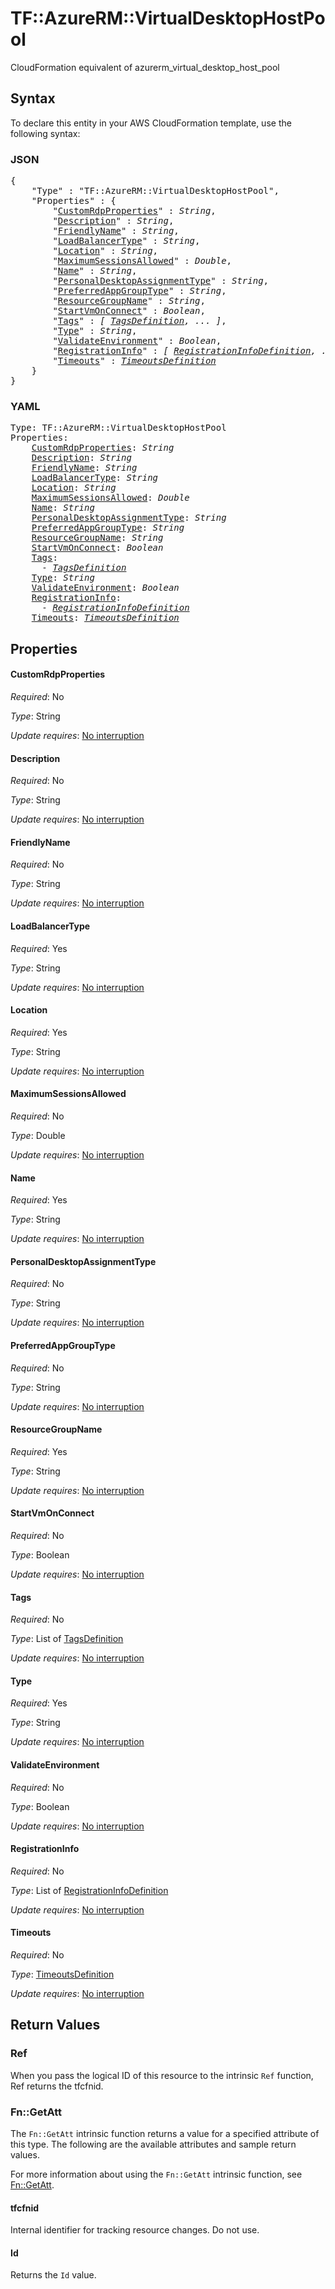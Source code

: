 # TF::AzureRM::VirtualDesktopHostPool

CloudFormation equivalent of azurerm_virtual_desktop_host_pool

## Syntax

To declare this entity in your AWS CloudFormation template, use the following syntax:

### JSON

<pre>
{
    "Type" : "TF::AzureRM::VirtualDesktopHostPool",
    "Properties" : {
        "<a href="#customrdpproperties" title="CustomRdpProperties">CustomRdpProperties</a>" : <i>String</i>,
        "<a href="#description" title="Description">Description</a>" : <i>String</i>,
        "<a href="#friendlyname" title="FriendlyName">FriendlyName</a>" : <i>String</i>,
        "<a href="#loadbalancertype" title="LoadBalancerType">LoadBalancerType</a>" : <i>String</i>,
        "<a href="#location" title="Location">Location</a>" : <i>String</i>,
        "<a href="#maximumsessionsallowed" title="MaximumSessionsAllowed">MaximumSessionsAllowed</a>" : <i>Double</i>,
        "<a href="#name" title="Name">Name</a>" : <i>String</i>,
        "<a href="#personaldesktopassignmenttype" title="PersonalDesktopAssignmentType">PersonalDesktopAssignmentType</a>" : <i>String</i>,
        "<a href="#preferredappgrouptype" title="PreferredAppGroupType">PreferredAppGroupType</a>" : <i>String</i>,
        "<a href="#resourcegroupname" title="ResourceGroupName">ResourceGroupName</a>" : <i>String</i>,
        "<a href="#startvmonconnect" title="StartVmOnConnect">StartVmOnConnect</a>" : <i>Boolean</i>,
        "<a href="#tags" title="Tags">Tags</a>" : <i>[ <a href="tagsdefinition.md">TagsDefinition</a>, ... ]</i>,
        "<a href="#type" title="Type">Type</a>" : <i>String</i>,
        "<a href="#validateenvironment" title="ValidateEnvironment">ValidateEnvironment</a>" : <i>Boolean</i>,
        "<a href="#registrationinfo" title="RegistrationInfo">RegistrationInfo</a>" : <i>[ <a href="registrationinfodefinition.md">RegistrationInfoDefinition</a>, ... ]</i>,
        "<a href="#timeouts" title="Timeouts">Timeouts</a>" : <i><a href="timeoutsdefinition.md">TimeoutsDefinition</a></i>
    }
}
</pre>

### YAML

<pre>
Type: TF::AzureRM::VirtualDesktopHostPool
Properties:
    <a href="#customrdpproperties" title="CustomRdpProperties">CustomRdpProperties</a>: <i>String</i>
    <a href="#description" title="Description">Description</a>: <i>String</i>
    <a href="#friendlyname" title="FriendlyName">FriendlyName</a>: <i>String</i>
    <a href="#loadbalancertype" title="LoadBalancerType">LoadBalancerType</a>: <i>String</i>
    <a href="#location" title="Location">Location</a>: <i>String</i>
    <a href="#maximumsessionsallowed" title="MaximumSessionsAllowed">MaximumSessionsAllowed</a>: <i>Double</i>
    <a href="#name" title="Name">Name</a>: <i>String</i>
    <a href="#personaldesktopassignmenttype" title="PersonalDesktopAssignmentType">PersonalDesktopAssignmentType</a>: <i>String</i>
    <a href="#preferredappgrouptype" title="PreferredAppGroupType">PreferredAppGroupType</a>: <i>String</i>
    <a href="#resourcegroupname" title="ResourceGroupName">ResourceGroupName</a>: <i>String</i>
    <a href="#startvmonconnect" title="StartVmOnConnect">StartVmOnConnect</a>: <i>Boolean</i>
    <a href="#tags" title="Tags">Tags</a>: <i>
      - <a href="tagsdefinition.md">TagsDefinition</a></i>
    <a href="#type" title="Type">Type</a>: <i>String</i>
    <a href="#validateenvironment" title="ValidateEnvironment">ValidateEnvironment</a>: <i>Boolean</i>
    <a href="#registrationinfo" title="RegistrationInfo">RegistrationInfo</a>: <i>
      - <a href="registrationinfodefinition.md">RegistrationInfoDefinition</a></i>
    <a href="#timeouts" title="Timeouts">Timeouts</a>: <i><a href="timeoutsdefinition.md">TimeoutsDefinition</a></i>
</pre>

## Properties

#### CustomRdpProperties

_Required_: No

_Type_: String

_Update requires_: [No interruption](https://docs.aws.amazon.com/AWSCloudFormation/latest/UserGuide/using-cfn-updating-stacks-update-behaviors.html#update-no-interrupt)

#### Description

_Required_: No

_Type_: String

_Update requires_: [No interruption](https://docs.aws.amazon.com/AWSCloudFormation/latest/UserGuide/using-cfn-updating-stacks-update-behaviors.html#update-no-interrupt)

#### FriendlyName

_Required_: No

_Type_: String

_Update requires_: [No interruption](https://docs.aws.amazon.com/AWSCloudFormation/latest/UserGuide/using-cfn-updating-stacks-update-behaviors.html#update-no-interrupt)

#### LoadBalancerType

_Required_: Yes

_Type_: String

_Update requires_: [No interruption](https://docs.aws.amazon.com/AWSCloudFormation/latest/UserGuide/using-cfn-updating-stacks-update-behaviors.html#update-no-interrupt)

#### Location

_Required_: Yes

_Type_: String

_Update requires_: [No interruption](https://docs.aws.amazon.com/AWSCloudFormation/latest/UserGuide/using-cfn-updating-stacks-update-behaviors.html#update-no-interrupt)

#### MaximumSessionsAllowed

_Required_: No

_Type_: Double

_Update requires_: [No interruption](https://docs.aws.amazon.com/AWSCloudFormation/latest/UserGuide/using-cfn-updating-stacks-update-behaviors.html#update-no-interrupt)

#### Name

_Required_: Yes

_Type_: String

_Update requires_: [No interruption](https://docs.aws.amazon.com/AWSCloudFormation/latest/UserGuide/using-cfn-updating-stacks-update-behaviors.html#update-no-interrupt)

#### PersonalDesktopAssignmentType

_Required_: No

_Type_: String

_Update requires_: [No interruption](https://docs.aws.amazon.com/AWSCloudFormation/latest/UserGuide/using-cfn-updating-stacks-update-behaviors.html#update-no-interrupt)

#### PreferredAppGroupType

_Required_: No

_Type_: String

_Update requires_: [No interruption](https://docs.aws.amazon.com/AWSCloudFormation/latest/UserGuide/using-cfn-updating-stacks-update-behaviors.html#update-no-interrupt)

#### ResourceGroupName

_Required_: Yes

_Type_: String

_Update requires_: [No interruption](https://docs.aws.amazon.com/AWSCloudFormation/latest/UserGuide/using-cfn-updating-stacks-update-behaviors.html#update-no-interrupt)

#### StartVmOnConnect

_Required_: No

_Type_: Boolean

_Update requires_: [No interruption](https://docs.aws.amazon.com/AWSCloudFormation/latest/UserGuide/using-cfn-updating-stacks-update-behaviors.html#update-no-interrupt)

#### Tags

_Required_: No

_Type_: List of <a href="tagsdefinition.md">TagsDefinition</a>

_Update requires_: [No interruption](https://docs.aws.amazon.com/AWSCloudFormation/latest/UserGuide/using-cfn-updating-stacks-update-behaviors.html#update-no-interrupt)

#### Type

_Required_: Yes

_Type_: String

_Update requires_: [No interruption](https://docs.aws.amazon.com/AWSCloudFormation/latest/UserGuide/using-cfn-updating-stacks-update-behaviors.html#update-no-interrupt)

#### ValidateEnvironment

_Required_: No

_Type_: Boolean

_Update requires_: [No interruption](https://docs.aws.amazon.com/AWSCloudFormation/latest/UserGuide/using-cfn-updating-stacks-update-behaviors.html#update-no-interrupt)

#### RegistrationInfo

_Required_: No

_Type_: List of <a href="registrationinfodefinition.md">RegistrationInfoDefinition</a>

_Update requires_: [No interruption](https://docs.aws.amazon.com/AWSCloudFormation/latest/UserGuide/using-cfn-updating-stacks-update-behaviors.html#update-no-interrupt)

#### Timeouts

_Required_: No

_Type_: <a href="timeoutsdefinition.md">TimeoutsDefinition</a>

_Update requires_: [No interruption](https://docs.aws.amazon.com/AWSCloudFormation/latest/UserGuide/using-cfn-updating-stacks-update-behaviors.html#update-no-interrupt)

## Return Values

### Ref

When you pass the logical ID of this resource to the intrinsic `Ref` function, Ref returns the tfcfnid.

### Fn::GetAtt

The `Fn::GetAtt` intrinsic function returns a value for a specified attribute of this type. The following are the available attributes and sample return values.

For more information about using the `Fn::GetAtt` intrinsic function, see [Fn::GetAtt](https://docs.aws.amazon.com/AWSCloudFormation/latest/UserGuide/intrinsic-function-reference-getatt.html).

#### tfcfnid

Internal identifier for tracking resource changes. Do not use.

#### Id

Returns the <code>Id</code> value.

